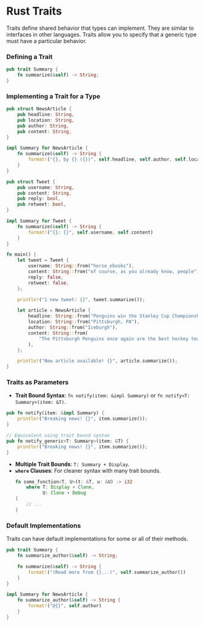 # Rust Traits

Traits define shared behavior that types can implement. They are similar to interfaces in other languages. Traits allow you to specify that a generic type must have a particular behavior.

### Defining a Trait

```rust
pub trait Summary {
    fn summarize(&self) -> String;
}
```

### Implementing a Trait for a Type

```rust
pub struct NewsArticle {
    pub headline: String,
    pub location: String,
    pub author: String,
    pub content: String,
}

impl Summary for NewsArticle {
    fn summarize(&self) -> String {
        format!("{}, by {} ({})", self.headline, self.author, self.location)
    }
}

pub struct Tweet {
    pub username: String,
    pub content: String,
    pub reply: bool,
    pub retweet: bool,
}

impl Summary for Tweet {
    fn summarize(&self) -> String {
        format!("{}: {}", self.username, self.content)
    }
}

fn main() {
    let tweet = Tweet {
        username: String::from("horse_ebooks"),
        content: String::from("of course, as you already know, people"),
        reply: false,
        retweet: false,
    };

    println!("1 new tweet: {}", tweet.summarize());

    let article = NewsArticle {
        headline: String::from("Penguins win the Stanley Cup Championship!"),
        location: String::from("Pittsburgh, PA"),
        author: String::from("Iceburgh"),
        content: String::from(
            "The Pittsburgh Penguins once again are the best hockey team in the NHL.",
        ),
    };

    println!("New article available! {}", article.summarize());
}
```

### Traits as Parameters

- **Trait Bound Syntax**: `fn notify(item: &impl Summary)` or `fn notify<T: Summary>(item: &T)`.

```rust
pub fn notify(item: &impl Summary) {
    println!("Breaking news! {}", item.summarize());
}

// Equivalent using trait bound syntax
pub fn notify_generic<T: Summary>(item: &T) {
    println!("Breaking news! {}", item.summarize());
}
```

- **Multiple Trait Bounds**: `T: Summary + Display`.
- **`where` Clauses**: For cleaner syntax with many trait bounds.
  ```rust
  fn some_function<T, U>(t: &T, u: &U) -> i32
      where T: Display + Clone,
            U: Clone + Debug
  {
      // ...
  }
  ```

### Default Implementations

Traits can have default implementations for some or all of their methods.

```rust
pub trait Summary {
    fn summarize_author(&self) -> String;

    fn summarize(&self) -> String {
        format!("(Read more from {}...)", self.summarize_author())
    }
}

impl Summary for NewsArticle {
    fn summarize_author(&self) -> String {
        format!("@{}", self.author)
    }
}
```